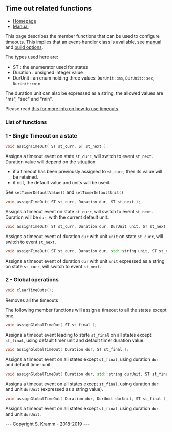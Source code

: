 ## Time out related functions

- [Homepage](https://github.com/skramm/spaghetti)
- [Manual](spaghetti_manual.md)

This page describes the member functions that can be used to configure timeouts.
This implies that an event-handler class is available, see [manual](spaghetti_manual.md) and [build options](spaghetti_options.md).

The types used here are:
- ST : the enumerator used for states
- Duration : unsigned integer value
- DurUnit : an enum holding three values:
`DurUnit::ms`, `DurUnit::sec`, `DurUnit::min`

The duration unit can also be expressed as a string, the allowed values are "ms", "sec" and "min".

Please read [this for more info on how to use timeouts](spaghetti_manual.md#showcase2).

### List of functions

### 1 - Single Timeout on a state

```C++
void assignTimeOut( ST st_curr, ST st_next );
```
Assigns a timeout event on state `st_curr`, will switch to event `st_next`.
Duration value will depend on the situation:
 - if a timeout has been previously assigned to `st_curr`, then its value will be retained.
 - if not, the default value and units will be used.

See `setTimerDefaultValue()` and `setTimerDefaultUnit()`

```C++
void assignTimeOut( ST st_curr, Duration dur, ST st_next );
```
Assigns a timeout event on state `st_curr`, will switch to event `st_next`.
Duration will be `dur`, with the current default unit.

```C++
void assignTimeOut( ST st_curr, Duration dur, DurUnit unit, ST st_next );
```
Assigns a timeout event of duration `dur` with unit `unit` on state `st_curr`, will switch to event `st_next`.

```C++
void assignTimeOut( ST st_curr, Duration dur, std::string unit, ST st_next );
```
Assigns a timeout event of duration `dur` with unit `unit` expressed as a string on state `st_curr`, will switch to event `st_next`.


### 2 - Global operations

```C++
void clearTimeOuts();
```
Removes all the timeouts

The following member functions will assign a timeout to all the states except one.

```C++
void assignGlobalTimeOut( ST st_final );
```
Assigns a timeout event leading to state `st_final` on all states except `st_final`, using default timer unit and default timer duration value.

```C++
void assignGlobalTimeOut( Duration dur, ST st_final );
```
Assigns a timeout event on all states except `st_final`, using duration `dur` and default timer unit.

```C++
void assignGlobalTimeOut( Duration dur, std::string durUnit, ST st_final );
```
Assigns a timeout event on all states except `st_final`, using duration `dur` and unit `durUnit` (expressed as a string value).


```C++
void assignGlobalTimeOut( Duration dur, DurUnit durUnit, ST st_final );
```
Assigns a timeout event on all states except `st_final`, using duration `dur` and unit `durUnit`.

--- Copyright S. Kramm - 2018-2019 ---
